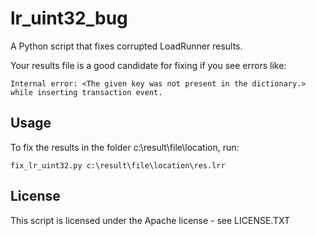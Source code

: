 lr_uint32_bug
=============

A Python script that fixes corrupted LoadRunner results.

Your results file is a good candidate for fixing if you see errors like:

    Internal error: <The given key was not present in the dictionary.> while inserting transaction event.

Usage
-----

To fix the results in the folder c:\result\file\location, run:

    fix_lr_uint32.py c:\result\file\location\res.lrr

License
-------

This script is licensed under the Apache license - see LICENSE.TXT
